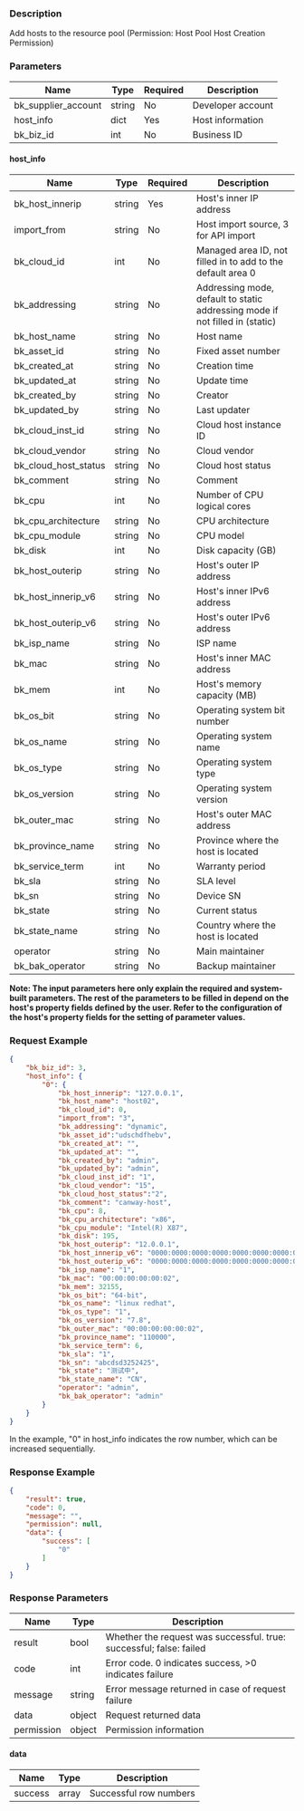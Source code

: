 ### Description

Add hosts to the resource pool (Permission: Host Pool Host Creation Permission)

### Parameters

| Name                | Type   | Required | Description       |
|---------------------|--------|----------|-------------------|
| bk_supplier_account | string | No       | Developer account |
| host_info           | dict   | Yes      | Host information  |
| bk_biz_id           | int    | No       | Business ID       |

#### host_info

| Name                 | Type   | Required | Description                                                                  |
|----------------------|--------|----------|------------------------------------------------------------------------------|
| bk_host_innerip      | string | Yes      | Host's inner IP address                                                      |
| import_from          | string | No       | Host import source, 3 for API import                                         |
| bk_cloud_id          | int    | No       | Managed area ID, not filled in to add to the default area 0                  |
| bk_addressing        | string | No       | Addressing mode, default to static addressing mode if not filled in (static) |
| bk_host_name         | string | No       | Host name                                                                    |
| bk_asset_id          | string | No       | Fixed asset number                                                           |
| bk_created_at        | string | No       | Creation time                                                                |
| bk_updated_at        | string | No       | Update time                                                                  |
| bk_created_by        | string | No       | Creator                                                                      |
| bk_updated_by        | string | No       | Last updater                                                                 |
| bk_cloud_inst_id     | string | No       | Cloud host instance ID                                                       |
| bk_cloud_vendor      | string | No       | Cloud vendor                                                                 |
| bk_cloud_host_status | string | No       | Cloud host status                                                            |
| bk_comment           | string | No       | Comment                                                                      |
| bk_cpu               | int    | No       | Number of CPU logical cores                                                  |
| bk_cpu_architecture  | string | No       | CPU architecture                                                             |
| bk_cpu_module        | string | No       | CPU model                                                                    |
| bk_disk              | int    | No       | Disk capacity (GB)                                                           |
| bk_host_outerip      | string | No       | Host's outer IP address                                                      |
| bk_host_innerip_v6   | string | No       | Host's inner IPv6 address                                                    |
| bk_host_outerip_v6   | string | No       | Host's outer IPv6 address                                                    |
| bk_isp_name          | string | No       | ISP name                                                                     |
| bk_mac               | string | No       | Host's inner MAC address                                                     |
| bk_mem               | int    | No       | Host's memory capacity (MB)                                                  |
| bk_os_bit            | string | No       | Operating system bit number                                                  |
| bk_os_name           | string | No       | Operating system name                                                        |
| bk_os_type           | string | No       | Operating system type                                                        |
| bk_os_version        | string | No       | Operating system version                                                     |
| bk_outer_mac         | string | No       | Host's outer MAC address                                                     |
| bk_province_name     | string | No       | Province where the host is located                                           |
| bk_service_term      | int    | No       | Warranty period                                                              |
| bk_sla               | string | No       | SLA level                                                                    |
| bk_sn                | string | No       | Device SN                                                                    |
| bk_state             | string | No       | Current status                                                               |
| bk_state_name        | string | No       | Country where the host is located                                            |
| operator             | string | No       | Main maintainer                                                              |
| bk_bak_operator      | string | No       | Backup maintainer                                                            |

**Note: The input parameters here only explain the required and system-built parameters. The rest of the parameters to
be filled in depend on the host's property fields defined by the user. Refer to the configuration of the host's property
fields for the setting of parameter values.**

### Request Example

```json
{
    "bk_biz_id": 3,
    "host_info": {
        "0": {
            "bk_host_innerip": "127.0.0.1",
            "bk_host_name": "host02",
            "bk_cloud_id": 0,
            "import_from": "3",
            "bk_addressing": "dynamic",
            "bk_asset_id":"udschdfhebv",
            "bk_created_at": "",
            "bk_updated_at": "",
            "bk_created_by": "admin",
            "bk_updated_by": "admin",
            "bk_cloud_inst_id": "1",
            "bk_cloud_vendor": "15",
            "bk_cloud_host_status":"2",
            "bk_comment": "canway-host",
            "bk_cpu": 8,
            "bk_cpu_architecture": "x86",
            "bk_cpu_module": "Intel(R) X87",
            "bk_disk": 195,
            "bk_host_outerip": "12.0.0.1",
            "bk_host_innerip_v6": "0000:0000:0000:0000:0000:0000:0000:0234",
            "bk_host_outerip_v6": "0000:0000:0000:0000:0000:0000:0000:0345",
            "bk_isp_name": "1",
            "bk_mac": "00:00:00:00:00:02",
            "bk_mem": 32155,
            "bk_os_bit": "64-bit",
            "bk_os_name": "linux redhat",
            "bk_os_type": "1",
            "bk_os_version": "7.8",
            "bk_outer_mac": "00:00:00:00:00:02",
            "bk_province_name": "110000",
            "bk_service_term": 6,
            "bk_sla": "1",
            "bk_sn": "abcdsd3252425",
            "bk_state": "测试中",
            "bk_state_name": "CN",
            "operator": "admin",
            "bk_bak_operator": "admin"
        }
    }
}
```

In the example, "0" in host_info indicates the row number, which can be increased sequentially.

### Response Example

```json
{
    "result": true,
    "code": 0,
    "message": "",
    "permission": null,
    "data": {
        "success": [
            "0"
        ]
    }
}
```

### Response Parameters

| Name       | Type   | Description                                                         |
|------------|--------|---------------------------------------------------------------------|
| result     | bool   | Whether the request was successful. true: successful; false: failed |
| code       | int    | Error code. 0 indicates success, >0 indicates failure               |
| message    | string | Error message returned in case of request failure                   |
| data       | object | Request returned data                                               |
| permission | object | Permission information                                              |

#### data

| Name    | Type  | Description            |
|---------|-------|------------------------|
| success | array | Successful row numbers |
